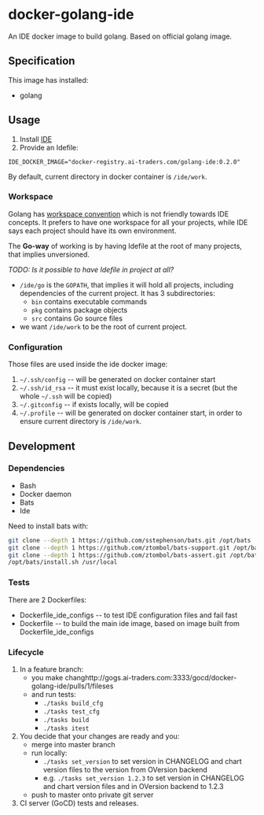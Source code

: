 # docker-golang-ide

An IDE docker image to build golang. Based on official golang image.

## Specification

This image has installed:
 * golang

## Usage
1. Install [IDE](https://github.com/ai-traders/ide)
2. Provide an Idefile:
```
IDE_DOCKER_IMAGE="docker-registry.ai-traders.com/golang-ide:0.2.0"
```

By default, current directory in docker container is `/ide/work`.

### Workspace

Golang has [workspace convention](https://golang.org/doc/code.html#Workspaces) which is not friendly towards IDE concepts.
It prefers to have one workspace for all your projects, while IDE says each project should have its own environment.

The **Go-way** of working is by having Idefile at the root of many projects, that implies unversioned.

*TODO: Is it possible to have Idefile in project at all?*
 * `/ide/go` is the `GOPATH`, that implies it will hold all projects, including dependencies of the current project. It has 3 subdirectories:
    - `bin` contains executable commands
    - `pkg` contains package objects
    - `src` contains Go source files
 * we want `/ide/work` to be the root of current project.

### Configuration
Those files are used inside the ide docker image:

1. `~/.ssh/config` -- will be generated on docker container start
2. `~/.ssh/id_rsa` -- it must exist locally, because it is a secret
 (but the whole `~/.ssh` will be copied)
2. `~/.gitconfig` -- if exists locally, will be copied
3. `~/.profile` -- will be generated on docker container start, in
   order to ensure current directory is `/ide/work`.

## Development
### Dependencies
* Bash
* Docker daemon
* Bats
* Ide

Need to install bats with:

```sh
git clone --depth 1 https://github.com/sstephenson/bats.git /opt/bats
git clone --depth 1 https://github.com/ztombol/bats-support.git /opt/bats-support
git clone --depth 1 https://github.com/ztombol/bats-assert.git /opt/bats-assert
/opt/bats/install.sh /usr/local
```

### Tests
There are 2 Dockerfiles:
  * Dockerfile_ide_configs -- to test IDE configuration files and fail fast
  * Dockerfile -- to build the main ide image, based on image built from
   Dockerfile_ide_configs

### Lifecycle
1. In a feature branch:
   * you make changhttp://gogs.ai-traders.com:3333/gocd/docker-golang-ide/pulls/1/fileses
   * and run tests:
       * `./tasks build_cfg`
       * `./tasks test_cfg`
       * `./tasks build`
       * `./tasks itest`
1. You decide that your changes are ready and you:
   * merge into master branch
   * run locally:
     * `./tasks set_version` to set version in CHANGELOG and chart version files to
     the version from OVersion backend
     * e.g. `./tasks set_version 1.2.3` to set version in CHANGELOG and chart version
      files and in OVersion backend to 1.2.3
   * push to master onto private git server
1. CI server (GoCD) tests and releases.
